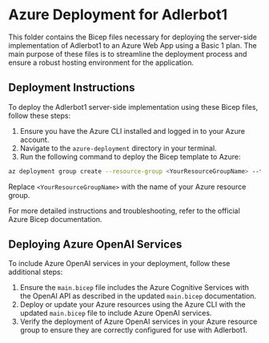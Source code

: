 # Azure Deployment for Adlerbot1

This folder contains the Bicep files necessary for deploying the server-side implementation of Adlerbot1 to an Azure Web App using a Basic 1 plan. The main purpose of these files is to streamline the deployment process and ensure a robust hosting environment for the application.

## Deployment Instructions

To deploy the Adlerbot1 server-side implementation using these Bicep files, follow these steps:

1. Ensure you have the Azure CLI installed and logged in to your Azure account.
2. Navigate to the `azure-deployment` directory in your terminal.
3. Run the following command to deploy the Bicep template to Azure:

```bash
az deployment group create --resource-group <YourResourceGroupName> --template-file main.bicep
```

Replace `<YourResourceGroupName>` with the name of your Azure resource group.

For more detailed instructions and troubleshooting, refer to the official Azure Bicep documentation.

## Deploying Azure OpenAI Services

To include Azure OpenAI services in your deployment, follow these additional steps:

1. Ensure the `main.bicep` file includes the Azure Cognitive Services with the OpenAI API as described in the updated `main.bicep` documentation.
2. Deploy or update your Azure resources using the Azure CLI with the updated `main.bicep` file to include Azure OpenAI services.
3. Verify the deployment of Azure OpenAI services in your Azure resource group to ensure they are correctly configured for use with Adlerbot1.
